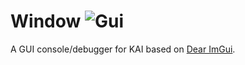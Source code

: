 # Window ![Gui](/Images/Gui.jpg)

A GUI console/debugger for KAI based on [Dear ImGui](https://github.com/ocornut/imgui).
